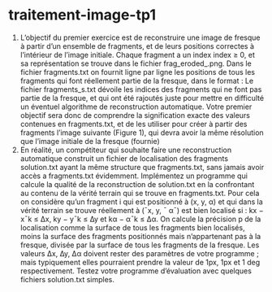 # traitement-image-tp1

1. L’objectif du premier exercice est de reconstruire une image de fresque à partir d’un ensemble de
fragments, et de leurs positions correctes à l’intérieur de l’image initiale. Chaque fragment a un index
index ≥ 0, et sa représentation se trouve dans le fichier frag_eroded_<index>.png. Dans le fichier
fragments.txt on fournit ligne par ligne les positions de tous les fragments qui font réellement partie
de la fresque, dans le format :
<index> <posx> <posy> <angle>
Le fichier fragments_s.txt dévoile les indices des fragments qui ne font pas partie de la fresque, et qui
ont été rajoutés juste pour mettre en difficulté un éventuel algorithme de reconstruction automatique.
Votre premier objectif sera donc de comprendre la signification exacte des valeurs contenues en
fragments.txt, et de les utiliser pour créer à partir des fragments l’image suivante (Figure 1), qui
devra avoir la même résolution que l’image initiale de la fresque (fournie)
2. En réalité, un compétiteur qui souhaite faire une reconstruction automatique construit un fichier de
localisation des fragments solution.txt ayant la même structure que fragments.txt, sans jamais
avoir accès a fragments.txt évidemment. Implémentez un programme qui calcule la qualité de la
reconstruction de solution.txt en la confrontant au contenu de la vérité terrain qui se trouve en
fragments.txt.
Pour cela on considère qu’un fragment i qui est positionné à (x, y, α) et qui dans la vérité terrain se
trouve réellement à (¯x, y, ¯ α¯) est bien localisé si : kx − x¯k ≤ ∆x, ky − y¯k ≤ ∆y et kα − α¯k ≤ ∆α.
On calcule la précision p de la localisation comme la surface de tous les fragments bien localisés, moins
la surface des fragments positionnés mais n’appartenant pas à la fresque, divisée par la surface de tous
les fragments de la fresque.
Les valeurs ∆x, ∆y, ∆α doivent rester des paramètres de votre programme ; mais typiquement elles
pourraient prendre la valeur de 1px, 1px et 1 deg respectivement.
Testez votre programme d’évaluation avec quelques fichiers solution.txt simples.
